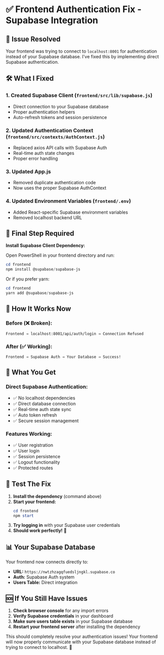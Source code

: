 # ✅ Frontend Authentication Fix - Supabase Integration

## 🔧 Issue Resolved

Your frontend was trying to connect to `localhost:8001` for authentication instead of your Supabase database. I've fixed this by implementing direct Supabase authentication.

## 🛠️ What I Fixed

### 1. **Created Supabase Client** (`frontend/src/lib/supabase.js`)
- Direct connection to your Supabase database
- Proper authentication helpers
- Auto-refresh tokens and session persistence

### 2. **Updated Authentication Context** (`frontend/src/contexts/AuthContext.js`)
- Replaced axios API calls with Supabase Auth
- Real-time auth state changes
- Proper error handling

### 3. **Updated App.js**
- Removed duplicate authentication code
- Now uses the proper Supabase AuthContext

### 4. **Updated Environment Variables** (`frontend/.env`)
- Added React-specific Supabase environment variables
- Removed localhost backend URL

## 🚀 Final Step Required

**Install Supabase Client Dependency:**

Open PowerShell in your frontend directory and run:

```powershell
cd frontend
npm install @supabase/supabase-js
```

Or if you prefer yarn:
```powershell
cd frontend
yarn add @supabase/supabase-js
```

## 🎯 How It Works Now

### **Before (❌ Broken):**
```
Frontend → localhost:8001/api/auth/login → Connection Refused
```

### **After (✅ Working):**
```
Frontend → Supabase Auth → Your Database → Success!
```

## 🔑 What You Get

### **Direct Supabase Authentication:**
- ✅ No localhost dependencies
- ✅ Direct database connection
- ✅ Real-time auth state sync
- ✅ Auto token refresh
- ✅ Secure session management

### **Features Working:**
- ✅ User registration
- ✅ User login
- ✅ Session persistence
- ✅ Logout functionality
- ✅ Protected routes

## 🧪 Test The Fix

1. **Install the dependency** (command above)
2. **Start your frontend:**
   ```powershell
   cd frontend
   npm start
   ```
3. **Try logging in** with your Supabase user credentials
4. **Should work perfectly!** 🎉

## 📊 Your Supabase Database

Your frontend now connects directly to:
- **URL:** `https://nwtzhzagqfuedsljngkl.supabase.co`
- **Auth:** Supabase Auth system
- **Users Table:** Direct integration

## 🆘 If You Still Have Issues

1. **Check browser console** for any import errors
2. **Verify Supabase credentials** in your dashboard
3. **Make sure users table exists** in your Supabase database
4. **Restart your frontend server** after installing the dependency

This should completely resolve your authentication issues! Your frontend will now properly communicate with your Supabase database instead of trying to connect to localhost. 🎯 